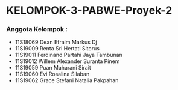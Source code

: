 # KELOMPOK-3-PABWE-Proyek-2

### Anggota Kelompok :
* 11S18069 Dean Efraim Markus Dj
* 11S19009 Renta Sri Hertati Sitorus
* 11S19011 Ferdinand Partahi Jaya Tambunan 
* 11S19012 Willem Alexander Suranta Pinem
* 11S19059 Puan Maharani Sirait
* 11S19060 Evi Rosalina Silaban
* 11S19062 Grace Stefani Natalia Pakpahan
